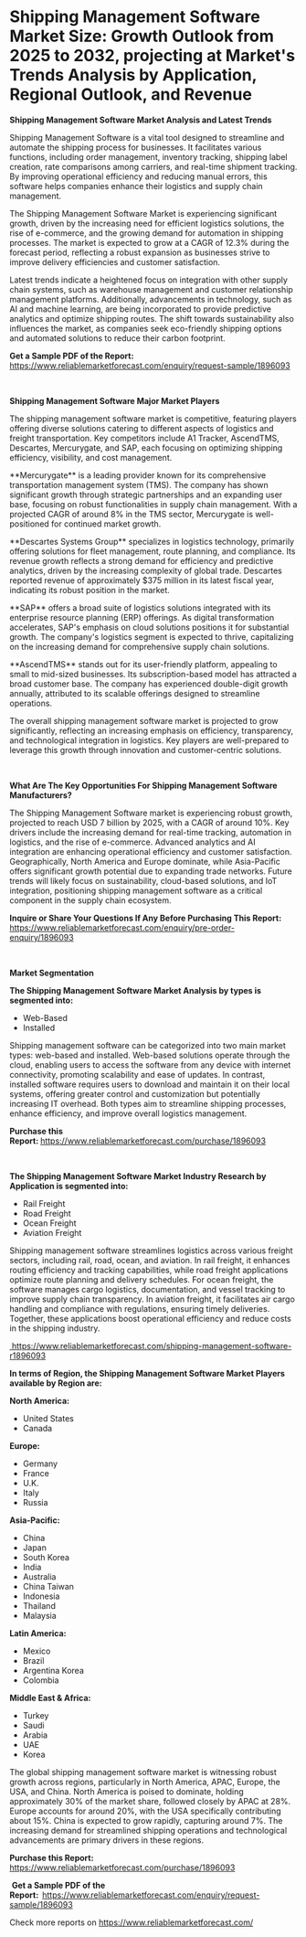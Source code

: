 <p><h1>Shipping Management Software Market Size: Growth Outlook from 2025 to 2032, projecting at Market's Trends Analysis by Application, Regional Outlook, and Revenue</h1></p><p><strong>Shipping Management Software Market Analysis and Latest Trends</strong></p>
<p><p>Shipping Management Software is a vital tool designed to streamline and automate the shipping process for businesses. It facilitates various functions, including order management, inventory tracking, shipping label creation, rate comparisons among carriers, and real-time shipment tracking. By improving operational efficiency and reducing manual errors, this software helps companies enhance their logistics and supply chain management.</p><p>The Shipping Management Software Market is experiencing significant growth, driven by the increasing need for efficient logistics solutions, the rise of e-commerce, and the growing demand for automation in shipping processes. The market is expected to grow at a CAGR of 12.3% during the forecast period, reflecting a robust expansion as businesses strive to improve delivery efficiencies and customer satisfaction. </p><p>Latest trends indicate a heightened focus on integration with other supply chain systems, such as warehouse management and customer relationship management platforms. Additionally, advancements in technology, such as AI and machine learning, are being incorporated to provide predictive analytics and optimize shipping routes. The shift towards sustainability also influences the market, as companies seek eco-friendly shipping options and automated solutions to reduce their carbon footprint.</p></p>
<p><strong>Get a Sample PDF of the Report:&nbsp;</strong> <a href="https://www.reliablemarketforecast.com/enquiry/request-sample/1896093?utm_campaign=1097&utm_medium=2&utm_source=Github&utm_content=ia&utm_term=13012025&utm_id=shipping-management-software">https://www.reliablemarketforecast.com/enquiry/request-sample/1896093</a></p>
<p>&nbsp;</p>
<p><strong>Shipping Management Software Major Market Players</strong></p>
<p><p>The shipping management software market is competitive, featuring players offering diverse solutions catering to different aspects of logistics and freight transportation. Key competitors include A1 Tracker, AscendTMS, Descartes, Mercurygate, and SAP, each focusing on optimizing shipping efficiency, visibility, and cost management.</p><p>**Mercurygate** is a leading provider known for its comprehensive transportation management system (TMS). The company has shown significant growth through strategic partnerships and an expanding user base, focusing on robust functionalities in supply chain management. With a projected CAGR of around 8% in the TMS sector, Mercurygate is well-positioned for continued market growth.</p><p>**Descartes Systems Group** specializes in logistics technology, primarily offering solutions for fleet management, route planning, and compliance. Its revenue growth reflects a strong demand for efficiency and predictive analytics, driven by the increasing complexity of global trade. Descartes reported revenue of approximately $375 million in its latest fiscal year, indicating its robust position in the market.</p><p>**SAP** offers a broad suite of logistics solutions integrated with its enterprise resource planning (ERP) offerings. As digital transformation accelerates, SAP's emphasis on cloud solutions positions it for substantial growth. The company's logistics segment is expected to thrive, capitalizing on the increasing demand for comprehensive supply chain solutions. </p><p>**AscendTMS** stands out for its user-friendly platform, appealing to small to mid-sized businesses. Its subscription-based model has attracted a broad customer base. The company has experienced double-digit growth annually, attributed to its scalable offerings designed to streamline operations.</p><p>The overall shipping management software market is projected to grow significantly, reflecting an increasing emphasis on efficiency, transparency, and technological integration in logistics. Key players are well-prepared to leverage this growth through innovation and customer-centric solutions.</p></p>
<p>&nbsp;</p>
<p><strong>What Are The Key Opportunities For Shipping Management Software Manufacturers?</strong></p>
<p><p>The Shipping Management Software market is experiencing robust growth, projected to reach USD 7 billion by 2025, with a CAGR of around 10%. Key drivers include the increasing demand for real-time tracking, automation in logistics, and the rise of e-commerce. Advanced analytics and AI integration are enhancing operational efficiency and customer satisfaction. Geographically, North America and Europe dominate, while Asia-Pacific offers significant growth potential due to expanding trade networks. Future trends will likely focus on sustainability, cloud-based solutions, and IoT integration, positioning shipping management software as a critical component in the supply chain ecosystem.</p></p>
<p><strong>Inquire or Share Your Questions If Any Before Purchasing This Report:</strong> <a href="https://www.reliablemarketforecast.com/enquiry/pre-order-enquiry/1896093?utm_campaign=1097&utm_medium=2&utm_source=Github&utm_content=ia&utm_term=13012025&utm_id=shipping-management-software">https://www.reliablemarketforecast.com/enquiry/pre-order-enquiry/1896093</a></p>
<p>&nbsp;</p>
<p><strong>Market Segmentation</strong></p>
<p><strong>The Shipping Management Software Market Analysis by types is segmented into:</strong></p>
<p><ul><li>Web-Based</li><li>Installed</li></ul></p>
<p><p>Shipping management software can be categorized into two main market types: web-based and installed. Web-based solutions operate through the cloud, enabling users to access the software from any device with internet connectivity, promoting scalability and ease of updates. In contrast, installed software requires users to download and maintain it on their local systems, offering greater control and customization but potentially increasing IT overhead. Both types aim to streamline shipping processes, enhance efficiency, and improve overall logistics management.</p></p>
<p><strong>Purchase this Report:&nbsp;</strong><a href="https://www.reliablemarketforecast.com/purchase/1896093?utm_campaign=1097&utm_medium=2&utm_source=Github&utm_content=ia&utm_term=13012025&utm_id=shipping-management-software">https://www.reliablemarketforecast.com/purchase/1896093</a></p>
<p>&nbsp;</p>
<p><strong>The Shipping Management Software Market Industry Research by Application is segmented into:</strong></p>
<p><ul><li>Rail Freight</li><li>Road Freight</li><li>Ocean Freight</li><li>Aviation Freight</li></ul></p>
<p><p>Shipping management software streamlines logistics across various freight sectors, including rail, road, ocean, and aviation. In rail freight, it enhances routing efficiency and tracking capabilities, while road freight applications optimize route planning and delivery schedules. For ocean freight, the software manages cargo logistics, documentation, and vessel tracking to improve supply chain transparency. In aviation freight, it facilitates air cargo handling and compliance with regulations, ensuring timely deliveries. Together, these applications boost operational efficiency and reduce costs in the shipping industry.</p></p>
<p><a href="https://www.reliablemarketforecast.com/shipping-management-software-r1896093?utm_campaign=1097&utm_medium=2&utm_source=Github&utm_content=ia&utm_term=13012025&utm_id=shipping-management-software">&nbsp;https://www.reliablemarketforecast.com/shipping-management-software-r1896093</a></p>
<p><strong>In terms of Region, the Shipping Management Software Market Players available by Region are:</strong></p>
<p>
    <p> <strong> North America: </strong>
        <ul>
            <li>United States</li>
            <li>Canada</li>
        </ul>
        </p> 
    <p> <strong> Europe: </strong>
        <ul>
            <li>Germany</li>
            <li>France</li>
            <li>U.K.</li>
            <li>Italy</li>
            <li>Russia</li>
        </ul>
        </p> 
    <p> <strong> Asia-Pacific: </strong>
        <ul>
            <li>China</li>
            <li>Japan</li>
            <li>South Korea</li>
            <li>India</li>
            <li>Australia</li>
            <li>China Taiwan</li>
            <li>Indonesia</li>
            <li>Thailand</li>
            <li>Malaysia</li>
        </ul>
        </p> 
    <p> <strong> Latin America: </strong>
        <ul>
            <li>Mexico</li>
            <li>Brazil</li>
            <li>Argentina Korea</li>
            <li>Colombia</li>
        </ul>
        </p> 
    <p> <strong> Middle East & Africa: </strong>
        <ul>
            <li>Turkey</li>
            <li>Saudi</li>
            <li>Arabia</li>
            <li>UAE</li>
            <li>Korea</li>
        </ul>
    </p>
    </p>
<p><p>The global shipping management software market is witnessing robust growth across regions, particularly in North America, APAC, Europe, the USA, and China. North America is poised to dominate, holding approximately 30% of the market share, followed closely by APAC at 28%. Europe accounts for around 20%, with the USA specifically contributing about 15%. China is expected to grow rapidly, capturing around 7%. The increasing demand for streamlined shipping operations and technological advancements are primary drivers in these regions.</p></p>
<p><strong>Purchase this Report: </strong><a href="https://www.reliablemarketforecast.com/purchase/1896093?utm_campaign=1097&utm_medium=2&utm_source=Github&utm_content=ia&utm_term=13012025&utm_id=shipping-management-software">https://www.reliablemarketforecast.com/purchase/1896093</a></p>
<p>&nbsp;<strong>Get a Sample PDF of the Report:&nbsp;&nbsp;</strong><a href="https://www.reliablemarketforecast.com/enquiry/request-sample/1896093?utm_campaign=1097&utm_medium=2&utm_source=Github&utm_content=ia&utm_term=13012025&utm_id=shipping-management-software">https://www.reliablemarketforecast.com/enquiry/request-sample/1896093</a></p>
<p><strong></strong></p>
<p>Check more reports on <a href="https://www.reliablemarketforecast.com/?utm_campaign=1097&utm_medium=2&utm_source=Github&utm_content=ia&utm_term=13012025&utm_id=shipping-management-software">https://www.reliablemarketforecast.com/</a></p>
